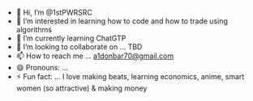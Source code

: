 - 👋 Hi, I’m @1stPWRSRC
- 👀 I’m interested in learning how to code and how to trade using algorithms 
- 🌱 I’m currently learning ChatGTP
- 💞️ I’m looking to collaborate on ... TBD
- 📫 How to reach me ... a1donbar70@gmail.com
- 😄 Pronouns: ... 
- ⚡ Fun fact: ... I love making beats, learning economics, anime, smart women (so attractive) & making money

<!---
1stPWRSRC/1stPWRSRC is a ✨ special ✨ repository because its `README.md` (this file) appears on your GitHub profile.
You can click the Preview link to take a look at your changes.
--->
